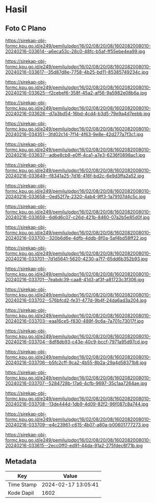 # Hasil

## Foto C Plano

https://sirekap-obj-formc.kpu.go.id/e249/pemilu/pdpr/16/02/08/20/08/1602082008010-20240216-033614--a6eca53c-28c0-48fc-b5af-ff55ebe4ea99.jpg

https://sirekap-obj-formc.kpu.go.id/e249/pemilu/pdpr/16/02/08/20/08/1602082008010-20240216-033617--35d87d8e-7758-4b25-bd11-85385749234c.jpg

https://sirekap-obj-formc.kpu.go.id/e249/pemilu/pdpr/16/02/08/20/08/1602082008010-20240216-033625--f2cebef6-358f-45a2-af56-9a5982e08b6a.jpg

https://sirekap-obj-formc.kpu.go.id/e249/pemilu/pdpr/16/02/08/20/08/1602082008010-20240216-033626--d7a3bd54-16bd-4cd4-b3d5-79e9a4d7eebb.jpg

https://sirekap-obj-formc.kpu.go.id/e249/pemilu/pdpr/16/02/08/20/08/1602082008010-20240216-034351--3fd02c14-7f14-4f63-9e8e-42d277a7f3c1.jpg

https://sirekap-obj-formc.kpu.go.id/e249/pemilu/pdpr/16/02/08/20/08/1602082008010-20240216-033637--adbe8cb8-e0ff-4ca1-a7e3-6236f0898ac1.jpg

https://sirekap-obj-formc.kpu.go.id/e249/pemilu/pdpr/16/02/08/20/08/1602082008010-20240216-033649--f8341a25-7d16-416f-bd2c-6e9d3ffa2a52.jpg

https://sirekap-obj-formc.kpu.go.id/e249/pemilu/pdpr/16/02/08/20/08/1602082008010-20240216-033658--0ed52f7e-2320-4ab4-9ff3-1a79107d4c5c.jpg

https://sirekap-obj-formc.kpu.go.id/e249/pemilu/pdpr/16/02/08/20/08/1602082008010-20240216-033659--6d6d6c07-c26d-421b-8460-07a2b5e85d0f.jpg

https://sirekap-obj-formc.kpu.go.id/e249/pemilu/pdpr/16/02/08/20/08/1602082008010-20240216-033700--320b6d6e-4dfb-4ddb-8f0a-5af4bd58ff22.jpg

https://sirekap-obj-formc.kpu.go.id/e249/pemilu/pdpr/16/02/08/20/08/1602082008010-20240216-033701--7d1d5641-5620-4230-a7f7-65dd6b352b93.jpg

https://sirekap-obj-formc.kpu.go.id/e249/pemilu/pdpr/16/02/08/20/08/1602082008010-20240216-033701--7eabdc39-caa8-41d3-af3f-a81723c3f306.jpg

https://sirekap-obj-formc.kpu.go.id/e249/pemilu/pdpr/16/02/08/20/08/1602082008010-20240216-033702--576bfcd2-fe31-477d-9b4f-24da6ad3a204.jpg

https://sirekap-obj-formc.kpu.go.id/e249/pemilu/pdpr/16/02/08/20/08/1602082008010-20240216-033703--eaa16ce5-f830-489f-9c6a-7a701c73017f.jpg

https://sirekap-obj-formc.kpu.go.id/e249/pemilu/pdpr/16/02/08/20/08/1602082008010-20240216-033704--8df8db93-c43e-40c9-bccf-7971a95d97cd.jpg

https://sirekap-obj-formc.kpu.go.id/e249/pemilu/pdpr/16/02/08/20/08/1602082008010-20240216-033706--b5fc2cff-9ca2-4b55-8b2a-29a4d58371b8.jpg

https://sirekap-obj-formc.kpu.go.id/e249/pemilu/pdpr/16/02/08/20/08/1602082008010-20240216-033707--5284728b-17a6-4cfb-9697-35c1aa7264ae.jpg

https://sirekap-obj-formc.kpu.go.id/e249/pemilu/pdpr/16/02/08/20/08/1602082008010-20240216-033708--13de444d-1db9-4d09-82f2-96f087c8a744.jpg

https://sirekap-obj-formc.kpu.go.id/e249/pemilu/pdpr/16/02/08/20/08/1602082008010-20240216-033709--e4c23961-c615-4b07-a80a-b00601777273.jpg

https://sirekap-obj-formc.kpu.go.id/e249/pemilu/pdpr/16/02/08/20/08/1602082008010-20240216-033615--2ecc0ff0-ed91-44da-91a2-275fdec6f71b.jpg


## Metadata

| Key        | Value               |
| ---------- | ------------------- |
| Time Stamp | 2024-02-17 13:05:41 |
| Kode Dapil | 1602                |



